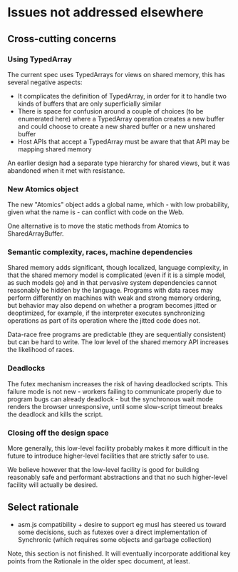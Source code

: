 # Issues not addressed elsewhere

## Cross-cutting concerns

### Using TypedArray

The current spec uses TypedArrays for views on shared memory, this has several negative aspects:

* It complicates the definition of TypedArray, in order for it to handle two kinds of buffers that are only superficially similar
* There is space for confusion around a couple of choices (to be enumerated here) where a TypedArray operation creates a new buffer and could choose to create a new shared buffer or a new unshared buffer
* Host APIs that accept a TypedArray must be aware that that API may be mapping shared memory

An earlier design had a separate type hierarchy for shared views, but it was abandoned when it met with resistance.

### New Atomics object

The new "Atomics" object adds a global name, which - with low probability, given what the name is - can conflict with code on the Web.

One alternative is to move the static methods from Atomics to SharedArrayBuffer.

### Semantic complexity, races, machine dependencies

Shared memory adds significant, though localized, language complexity, in that the shared memory model is complicated (even if it is a simple model, as such models go) and in that pervasive system dependencies cannot reasonably be hidden by the language.  Programs with data races may perform differently on machines with weak and strong memory ordering, but behavior may also depend on whether a program becomes jitted or deoptimized, for example, if the interpreter executes synchronizing operations as part of its operation where the jitted code does not.

Data-race free programs are predictable (they are sequentially consistent) but can be hard to write.  The low level of the shared memory API increases the likelihood of races.

### Deadlocks

The futex mechanism increases the risk of having deadlocked scripts.  This failure mode is not new - workers failing to communicate properly due to program bugs can already deadlock - but the synchronous wait mode renders the browser unresponsive, until some slow-script timeout breaks the deadlock and kills the script.

### Closing off the design space

More generally, this low-level facility probably makes it more difficult in the future to introduce higher-level facilities that are strictly safer to use.

We believe however that the low-level facility is good for building reasonably safe and performant abstractions and that no such higher-level facility will actually be desired.

## Select rationale

* asm.js compatibility + desire to support eg musl has steered us toward some decisions, such as futexes over a direct implementation of Synchronic (which requires some objects and garbage collection)

Note, this section is not finished.  It will eventually incorporate additional key points from the Rationale in the older spec document, at least.

